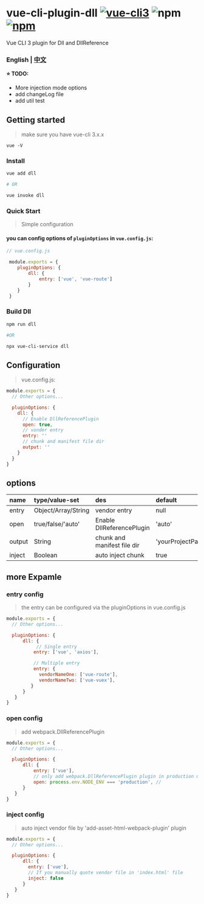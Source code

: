 
# vue-cli-plugin-dll [![vue-cli3](https://img.shields.io/badge/vue--cli-3.x-brightgreen.svg)](https://github.com/vuejs/vue-cli) ![npm](https://img.shields.io/npm/dm/vue-cli-plugin-dll.svg) [![npm](https://img.shields.io/npm/v/vue-cli-plugin-dll.svg)](https://www.npmjs.com/package/vue-cli-plugin-dll)

Vue CLI 3 plugin for Dll and DllReference


### English | [中文](https://github.com/fingerpan/vue-cli-plugin-dll/wiki/zh_cn.md)


**:star: TODO:**
- More injection mode options
- add changeLog file
- add util test

## Getting started

> make sure you have vue-cli 3.x.x
```
vue -V
```

### Install
``` bash
vue add dll 

# OR 

vue invoke dll
```


### Quick Start
> Simple configuration

#### you can config options of `pluginOptions` in `vue.config.js`:
```javascript
// vue.config.js

 module.exports = {
    pluginOptions: {
        dll: {
            entry: ['vue', 'vue-route']
        }
    }
 }
```

### Build Dll

```bash
npm run dll

#OR

npx vue-cli-service dll
```

## Configuration
> vue.config.js:
``` javascript
module.exports = {
  // Other options...

  pluginOptions: {
    dll: {
      // Enable DllReferencePlugin 
      open: true,
      // vonder entry
      entry: ''
      // chunk and manifest file dir
      output: ''
    }
  }
}
```

## options

| name | type/value-set | des | default | required |
| :--- | :--- | :--- | :--- | :--- |
| entry | Object/Array/String | vendor entry | null | true 
| open | true/false/'auto' | Enable DllReferencePlugin  | 'auto' | false 
| output | String | chunk and manifest file dir | 'yourProjectPath/public/dll' | false 
| inject | Boolean | auto inject chunk | true |  false

## more Expamle
### entry config
> the entry can be configured via the pluginOptions in vue.config.js
``` javascript
module.exports = {
  // Other options...

  pluginOptions: {
      dll: {
           // Single entry
          entry: ['vue', 'axios'],

          // Multiple entry
          entry: {
            vendorNameOne: ['vue-route'],
            vendorNameTwo: ['vue-vuex'], 
         }
      }
   }
}
```

### open config
> add webpack.DllReferencePlugin
``` javascript
module.exports = {
  // Other options...

  pluginOptions: {
      dll: {
          entry: ['vue'],
          // only add webpack.DllReferencePlugin plugin in production model
          open: process.env.NODE_ENV === 'production', //         
      }
   }
}
```

### inject config
>  auto inject vendor file by 'add-asset-html-webpack-plugin' plugin
``` javascript
module.exports = {
  // Other options...

  pluginOptions: {
      dll: {
        entry: ['vue'],
        // If you manually quote vendor file in 'index.html' file 
        inject: false
      }
   }
}
```